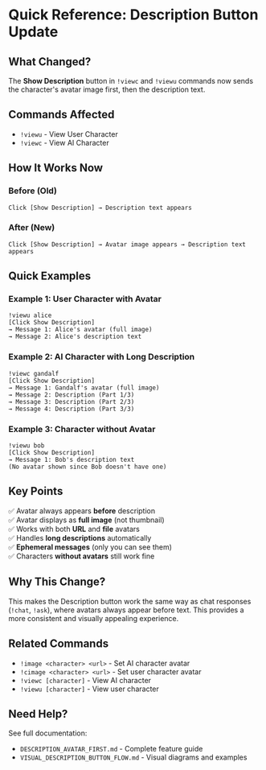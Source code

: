# Quick Reference: Description Button Update

## What Changed?

The **Show Description** button in `!viewc` and `!viewu` commands now sends the character's avatar image first, then the description text.

## Commands Affected

- `!viewu` - View User Character
- `!viewc` - View AI Character

## How It Works Now

### Before (Old)
```
Click [Show Description] → Description text appears
```

### After (New)
```
Click [Show Description] → Avatar image appears → Description text appears
```

## Quick Examples

### Example 1: User Character with Avatar
```
!viewu alice
[Click Show Description]
→ Message 1: Alice's avatar (full image)
→ Message 2: Alice's description text
```

### Example 2: AI Character with Long Description
```
!viewc gandalf
[Click Show Description]
→ Message 1: Gandalf's avatar (full image)
→ Message 2: Description (Part 1/3)
→ Message 3: Description (Part 2/3)
→ Message 4: Description (Part 3/3)
```

### Example 3: Character without Avatar
```
!viewu bob
[Click Show Description]
→ Message 1: Bob's description text
(No avatar shown since Bob doesn't have one)
```

## Key Points

✅ Avatar always appears **before** description  
✅ Avatar displays as **full image** (not thumbnail)  
✅ Works with both **URL** and **file** avatars  
✅ Handles **long descriptions** automatically  
✅ **Ephemeral messages** (only you can see them)  
✅ Characters **without avatars** still work fine  

## Why This Change?

This makes the Description button work the same way as chat responses (`!chat`, `!ask`), where avatars always appear before text. This provides a more consistent and visually appealing experience.

## Related Commands

- `!image <character> <url>` - Set AI character avatar
- `!cimage <character> <url>` - Set user character avatar
- `!viewc [character]` - View AI character
- `!viewu [character]` - View user character

## Need Help?

See full documentation:
- `DESCRIPTION_AVATAR_FIRST.md` - Complete feature guide
- `VISUAL_DESCRIPTION_BUTTON_FLOW.md` - Visual diagrams and examples
